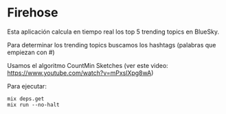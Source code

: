 # Firehose

Esta aplicación calcula en tiempo real los top 5 trending topics en BlueSky.

Para determinar los trending topics buscamos los hashtags (palabras que empiezan con #)


Usamos el algoritmo CountMin Sketches (ver este video: https://www.youtube.com/watch?v=mPxslXpg8wA)


Para ejecutar:


    mix deps.get
    mix run --no-halt


